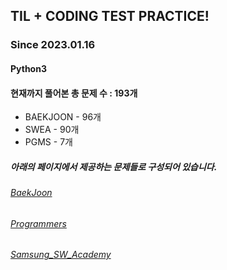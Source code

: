 ## TIL + CODING TEST PRACTICE!
### Since 2023.01.16
#### Python3
#### 현재까지 풀어본 총 문제 수 : 193개
- BAEKJOON - 96개
- SWEA - 90개
- PGMS - 7개

##### 아래의 페이지에서 제공하는 문제들로 구성되어 있습니다.
###### [BaekJoon](https://www.acmicpc.net/)  
###### [Programmers](https://programmers.co.kr/)  
###### [Samsung_SW_Academy](https://swexpertacademy.com/main/main.do)  
